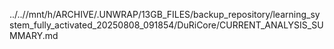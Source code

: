 ../..//mnt/h/ARCHIVE/.UNWRAP/13GB_FILES/backup_repository/learning_system_fully_activated_20250808_091854/DuRiCore/CURRENT_ANALYSIS_SUMMARY.md